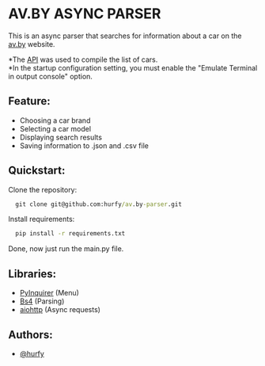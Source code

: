 # AV.BY ASYNC PARSER
This is an async parser that searches for information about a car on the [av.by](https://cars.av.by) website.

*The [API](https://api.av.by/_doc) was used to compile the list of cars.<br>
*In the startup configuration setting, you must enable the "Emulate Terminal in output console" option.
## Feature:
- Choosing a car brand
- Selecting a car model
- Displaying search results
- Saving information to .json and .csv file

## Quickstart:
Clone the repository:
```cmd
  git clone git@github.com:hurfy/av.by-parser.git
```
Install requirements:
```cmd
  pip install -r requirements.txt
```
Done, now just run the main.py file.

## Libraries:
- [PyInquirer](https://github.com/CITGuru/PyInquirer/) (Menu)
- [Bs4](https://www.crummy.com/software/BeautifulSoup/) (Parsing)
- [aiohttp](https://docs.aiohttp.org/en/stable/) (Async requests)


## Authors:
- [@hurfy](https://github.com/hurfy)
